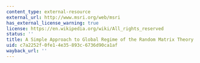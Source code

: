```yaml
---
content_type: external-resource
external_url: http://www.msri.org/web/msri
has_external_license_warning: true
license: https://en.wikipedia.org/wiki/All_rights_reserved
status: ''
title: A Simple Approach to Global Regime of the Random Matrix Theory
uid: c7a2252f-0fe1-4e35-893c-6736d90ca1af
wayback_url: ''
---
```

